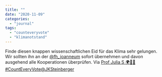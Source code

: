```yaml
---
title: ""
date: "2020-11-09"
categories: 
  - "journal"
tags: 
  - "counteveryvote"
  - "klimanotstand"
---
```


Finde diesen knappen wissenschaftlichen Eid für das Klima sehr gelungen. Wir sollten ihn an der [@fh\_joanneum](https://twitter.com/fh_joanneum "FH JOANNEUM (@fh_joanneum) / Twitter") sofort übernehmen und davon ausgehend alle Kooperationen überprüfen. Via [Prof Julia S 🌍🌱🌹 #CountEveryVote@JKSteinberger](https://twitter.com/JKSteinberger "@JKSteinberger / Twitter")
